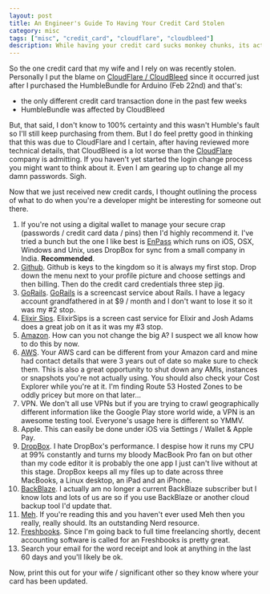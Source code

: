 ```yaml
---
layout: post
title: An Engineer's Guide To Having Your Credit Card Stolen
category: misc
tags: ["misc", "credit_card", "cloudflare", "cloudbleed"]
description: While having your credit card sucks monkey chunks, its actually not that bad to update all the sites a developer relies on.  Here's an example.
---
```

So the one credit card that my wife and I rely on was recently stolen.  Personally I put the blame on [CloudFlare / CloudBleed](https://www.google.com/search?q=cloudbleed&ie=utf-8&oe=utf-8) since it occurred just after I purchased the HumbleBundle for Arduino (Feb 22nd) and that's:

* the only different credit card transaction done in the past few weeks
* HumbleBundle was affected by CloudBleed

But, that said, I don't know to 100% certainty and this wasn't Humble's fault so I'll still keep purchasing from them.  But I do feel pretty good in thinking that this was due to CloudFlare and I certain, after having reviewed more technical details, that CloudBleed is a lot worse than the [CloudFlare](http://www.cloudflare.com/) company is admitting.  If you haven't yet started the login change process you might want to think about it.  Even I am gearing up to change all my damn passwords.  Sigh.

Now that we just received new credit cards, I thought outlining the process of what to do when you're a developer might be interesting for someone out there.  

1.  If you're not using a digital wallet to manage your secure crap (passwords / credit card data / pins) then I'd highly recommend it.  I've tried a bunch but the one I like best is [EnPass](https://www.enpass.io/) which runs on iOS, OSX, Windows and Unix, uses DropBox for sync from a small company in India.  **Recommended**.
1.  [Github](http://www.github.com/settings/billing).  Github is keys to the kingdom so it is always my first stop.  Drop down the menu next to your profile picture and choose settings and then billing.  Then do the credit card credentials three step jig.
2.  [GoRails](http://gorails.com/users/edit).  [GoRails](http://gorails.com/) is a screencast service about Rails.  I have a legacy account grandfathered in at $9 / month and I don't want to lose it so it was my #2 stop.
3.  [Elixir Sips](http://www.elixirsips.com). ElixirSips is a screen cast service for Elixir and Josh Adams does a great job on it as it was my #3 stop.
4.  [Amazon](http://www.amazon.com/).  How can you not change the big A?  I suspect we all know how to do this by now.
4.  [AWS](https://console.aws.amazon.com/billing/home/#paymentmethods).  Your AWS card can be different from your Amazon card and mine had contact details that were 3 years out of date so make sure to check them.  This is also a great opportunity to shut down any AMIs, instances or snapshots you're not actually using.  You should also check your Cost Explorer while you're at it. I'm finding Route 53 Hosted Zones to be oddly pricey but more on that later...
5.  VPN.  We don't all use VPNs but if you are trying to crawl geographically different information like the Google Play store world wide, a VPN is an awesome testing tool.  Everyone's usage here is different so YMMV.
6.  Apple.  This can easily be done under iOS via Settings / Wallet & Apple Pay.
7.  [DropBox](https://www.dropbox.com/account/profile).  I hate DropBox's performance.  I despise how it runs my CPU at 99% constantly and turns my bloody MacBook Pro fan on but other than my code editor it is probably the one app I just can't live without at this stage.  DropBox keeps all my files up to date across three MacBooks, a Linux desktop, an iPad and an iPhone.  
8.  [BackBlaze](http://www.backblaze.com/).  I actually am no longer a current BackBlaze subscriber but I know lots and lots of us are so if you use BackBlaze or another cloud backup tool I'd update that.
9.  [Meh](http://www.meh.com/account).  If you're reading this and you haven't ever used Meh then you really, really should.  Its an outstanding Nerd resource.
10. [Freshbooks](http://www.freshbooks.com/#/profile).  Since I'm going back to full time freelancing shortly, decent accounting software is called for an Freshbooks is pretty great.  
99. Search your email for the word receipt and look at anything in the last 60 days and you'll likely be ok.

Now, print this out for your wife / significant other so they know where your card has been updated.
